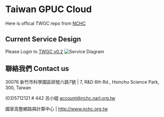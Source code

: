 # Taiwan GPUC Cloud
Here is offical TWGC repo from [NCHC](http://www.nchc.org.tw)

## Current Service Design

Please Login to [TWGC v0.2](http://twgc.nchc.org.tw/)
![Service Diagram](http://twgc.nchc.org.tw/img/architecture_v1.jpg)


## 聯絡我們 Contact us

30076 新竹市科學園區研發六路7號 | 7, R&D 6th Rd., Hsinchu Science Park, 300, Taiwan

(03)5712121 # 442 呂小姐 account@nchc.narl.org.tw

國家高整網路與計算中心 | http://www.nchc.org.tw 
